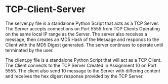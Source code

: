 # TCP-Client-Server

The server.py file is a standalone Python Script that acts as a TCP Server. The Server accepts connections on Port 5555 from TCP Clients Operating on the same local IP range as the Server.  The server also receives a message, then creates an MD5 Hash of the Message and responds to the Client with the MD5 Digest generated.  The server continues to operate until terminated by the user.

The client.py file is a standalone Python Script that will act as a TCP Client.  The Client connects to the TCP Server Created in Assignment 10 on Port 5555.  The client also send 10 message to the Server with differing content and receives the hex digest response provided by the TCP Server. 
